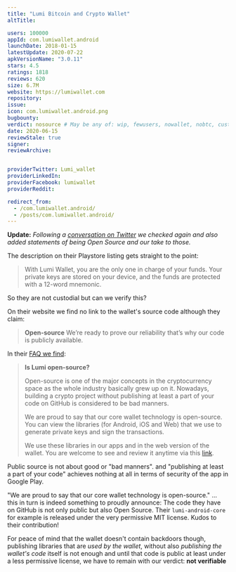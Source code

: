 ```yaml
---
title: "Lumi Bitcoin and Crypto Wallet"
altTitle: 

users: 100000
appId: com.lumiwallet.android
launchDate: 2018-01-15
latestUpdate: 2020-07-22
apkVersionName: "3.0.11"
stars: 4.5
ratings: 1818
reviews: 620
size: 6.7M
website: https://lumiwallet.com
repository: 
issue: 
icon: com.lumiwallet.android.png
bugbounty: 
verdict: nosource # May be any of: wip, fewusers, nowallet, nobtc, custodial, nosource, nonverifiable, reproducible, bounty, defunct
date: 2020-06-15
reviewStale: true
signer: 
reviewArchive:


providerTwitter: Lumi_wallet
providerLinkedIn: 
providerFacebook: lumiwallet
providerReddit: 

redirect_from:
  - /com.lumiwallet.android/
  - /posts/com.lumiwallet.android/
---
```



**Update:** *Following a
[conversation on Twitter](https://twitter.com/Lumi_wallet/status/1272393956870049792)
we checked again and also added statements of being Open Source and our take to
those.*

The description on their Playstore listing gets straight to the point:

> With Lumi Wallet, you are the only one in charge of your funds. Your private
  keys are stored on your device, and the funds are protected with a 12-word
  mnemonic.

So they are not custodial but can we verify this?

On their website we find no link to the wallet's source code although they
claim:

> **Open-source** We’re ready to prove our reliability that’s why our code is
  publicly available.

In their
[FAQ we find](https://support.lumiwallet.com/support/solutions/articles/60000144083-is-lumi-open-source-):

> **Is Lumi open-source?**
> 
> Open-source is one of the major concepts in the cryptocurrency space as the
  whole industry basically grew up on it. Nowadays, building a crypto project
  without publishing at least a part of your code on GitHub is considered to be
  bad manners.
>
> We are proud to say that our core wallet technology is open-source. You can
  view the libraries (for Android, iOS and Web) that we use to generate private
  keys and sign the transactions.
>  
> We use these libraries in our apps and in the web version of the wallet. You
  are welcome to see and review it anytime via this
  [link](https://github.com/lumiwallet).

Public source is not about good or "bad manners". and "publishing at least a
part of your code" achieves nothing at all in terms of security of the app in
Google Play.

"We are proud to say that our core wallet technology is open-source." ... this
in turn is indeed something to proudly announce: The code they have on GitHub is
not only public but also Open Source. Their `lumi-android-core` for example is
released under the very permissive MIT license. Kudos to their contribution!

For peace of mind that the wallet doesn't contain backdoors though,
publishing libraries that are *used by the wallet*, without also *publishing
the wallet's code* itself is not enough and until that code is public at least
under a less permissive license, we have to remain with our verdict:
**not verifiable**
